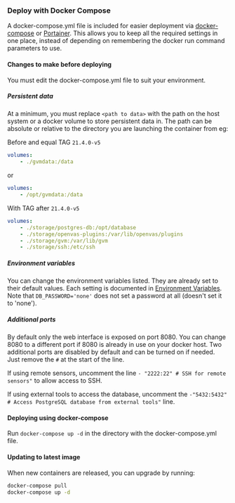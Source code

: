 ### Deploy with Docker Compose

A docker-compose.yml file is included for easier deployment via [docker-compose](https://docs.docker.com/compose/install/) or [Portainer](https://www.portainer.io/).  This allows you to keep all the required settings in one place, instead of depending on remembering the docker run command parameters to use.

#### Changes to make before deploying

You must edit the docker-compose.yml file to suit your environment.

##### Persistent data

At a minimum, you must replace `<path to data>` with the path on the host system or a docker volume to store persistent data in. The path can be absolute or relative to the directory you are launching the container from eg:

Before and equal TAG `21.4.0-v5` 
```yaml
volumes:
    - ./gvmdata:/data
```
or
```yaml
volumes:
    - /opt/gvmdata:/data
```

With TAG after `21.4.0-v5`
```yaml
volumes:
    - ./storage/postgres-db:/opt/database
    - ./storage/openvas-plugins:/var/lib/openvas/plugins
    - ./storage/gvm:/var/lib/gvm
    - ./storage/ssh:/etc/ssh 
```
##### Environment variables

You can change the environment variables listed. They are already set to their default values. Each setting is documented in [Environment Variables](environment-variables.md). Note that `DB_PASSWORD='none'` does not set a password at all (doesn't set it to 'none').

##### Additional ports
By default only the web interface is exposed on port 8080. You can change 8080 to a different port if 8080 is already in use on your docker host.  Two additional ports are disabled by default and can be turned on if needed. Just remove the `#` at the start of the line.

If using remote sensors, uncomment the line `- "2222:22" # SSH for remote sensors"` to allow access to SSH.

If using external tools to access the database, uncomment the `-"5432:5432" # Access PostgreSQL database from external tools"` line.

#### Deploying using docker-compose

Run `docker-compose up -d` in the directory with the docker-compose.yml file.

#### Updating to latest image

When new containers are released, you can upgrade by running:

````bash
docker-compose pull
docker-compose up -d
````
